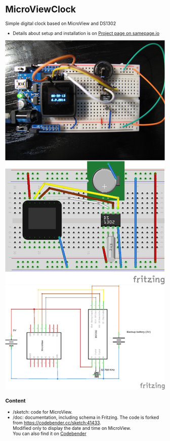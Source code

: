 MicroViewClock
==============

Simple digital clock based on MicroView and DS1302

- Details about setup and installation is on [Project page on samepage.io](https://samepage.io/app/#!/8740458cffb7c86971911d5f12e1e2291de7f7b7/page-132750646494497742-microview-clock) 
 
![Photo](/doc/breadboard.png) 
![Breadboard](/doc/schema_bb.png) 
![Schema](/doc/schema_schem.png) 

 
### Content
- /sketch: code for MicroView. 
- /doc: documentation, including schema in Fritzing.
The code is forked from https://codebender.cc/sketch:41433. <br>
Modified only to display the date and time on MicroView.<br>
You can also find it on [Codebender](https://codebender.cc/sketch:47544)
